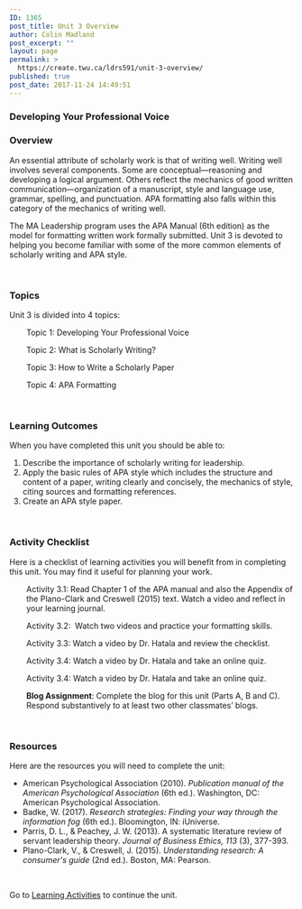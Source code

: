 ```yaml
---
ID: 1365
post_title: Unit 3 Overview
author: Colin Madland
post_excerpt: ""
layout: page
permalink: >
  https://create.twu.ca/ldrs591/unit-3-overview/
published: true
post_date: 2017-11-24 14:49:51
---
```

<h3>Developing Your Professional Voice</h3>
<h3>Overview</h3>
An essential attribute of scholarly work is that of writing well. Writing well involves several components. Some are conceptual—reasoning and developing a logical argument. Others reflect the mechanics of good written communication—organization of a manuscript, style and language use, grammar, spelling, and punctuation. APA formatting also falls within this category of the mechanics of writing well.

The MA Leadership program uses the APA Manual (6th edition) as the model for formatting written work formally submitted. Unit 3 is devoted to helping you become familiar with some of the more common elements of scholarly writing and APA style.

&nbsp;
<h3>Topics</h3>
Unit 3 is divided into 4 topics:
<p style="padding-left: 30px;">Topic 1: Developing Your Professional Voice</p>
<p style="padding-left: 30px;">Topic 2: What is Scholarly Writing?</p>
<p style="padding-left: 30px;">Topic 3: How to Write a Scholarly Paper</p>
<p style="padding-left: 30px;">Topic 4: APA Formatting</p>
&nbsp;
<h3>Learning Outcomes</h3>
When you have completed this unit you should be able to:<span style="color: #ff0000;"><strong> </strong></span>
<ol>
 	<li>Describe the importance of scholarly writing for leadership.</li>
 	<li>Apply the basic rules of APA style which includes the structure and content of a paper, writing clearly and concisely, the mechanics of style, citing sources and formatting references.</li>
 	<li>Create an APA style paper.</li>
</ol>
&nbsp;
<h3>Activity Checklist</h3>
Here is a checklist of learning activities you will benefit from in completing this unit. You may find it useful for planning your work.
<p style="padding-left: 30px;">Activity 3.1: Read Chapter 1 of the APA manual and also the Appendix of the Plano-Clark and Creswell (2015) text. Watch a video and reflect in your learning journal.</p>
<p style="padding-left: 30px;">Activity 3.2:  Watch two videos and practice your formatting skills.</p>
<p style="padding-left: 30px;">Activity 3.3: Watch a video by Dr. Hatala and review the checklist.</p>
<p style="padding-left: 30px;">Activity 3.4: Watch a video by Dr. Hatala and take an online quiz.</p>
<p style="padding-left: 30px;">Activity 3.4: Watch a video by Dr. Hatala and take an online quiz.</p>
<p style="padding-left: 30px;"><strong>Blog Assignment</strong>: Complete the blog for this unit (Parts A, B and C). Respond substantively to at least two other classmates’ blogs.</p>
&nbsp;
<h3>Resources</h3>
Here are the resources you will need to complete the unit:
<ul>
 	<li>American Psychological Association (2010). <em>Publication manual of the American Psychological Association</em> (6th ed.). Washington, DC: American Psychological Association.</li>
 	<li>Badke, W. (2017). <em>Research strategies: Finding your way through the information fog</em> (6th ed.). Bloomington, IN: iUniverse.</li>
 	<li>Parris, D. L., &amp; Peachey, J. W. (2013). A systematic literature review of servant leadership theory. <em>Journal of Business Ethics, 113</em> (3), 377-393.</li>
 	<li>Plano-Clark, V., &amp; Creswell, J. (2015). <em>Understanding research: A consumer's guide</em> (2nd ed.). Boston, MA: Pearson.</li>
</ul>
&nbsp;

Go to <a href="https://create.twu.ca/ldrs591/unit-3-learning-activities/">Learning Activities</a> to continue the unit.